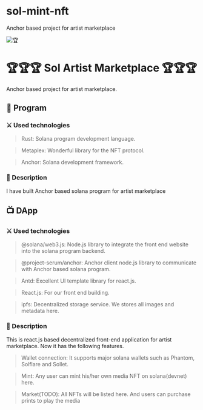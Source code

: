# sol-mint-nft
Anchor based project for artist marketplace

![🏆](https://i.vgy.me/F3fraK.png)

# 🏆🏆🏆 Sol Artist Marketplace 🏆🏆🏆
Anchor based project for artist marketplace.

## 📜 Program
### ⚔️ Used technologies
> Rust: Solana program development language.

> Metaplex: Wonderful library for the NFT protocol.

> Anchor: Solana development framework.

### 📝 Description
I have built Anchor based solana program for artist marketplace

## 📺 DApp
### ⚔️ Used technologies
> @solana/web3.js: Node.js library to integrate the front end website into the solana program backend.

> @project-serum/anchor: Anchor client node.js library to communicate with Anchor based solana program.

> Antd: Excellent UI template library for react.js.

> React.js: For our front end building.

> ipfs: Decentralized storage service. We stores all images and metadata here.

### 📝 Description
This is react.js based decentralized front-end application for artist marketplace.
Now it has the following features.
> Wallet connection: It supports major solana wallets such as Phantom, Solflare and Sollet.

> Mint: Any user can mint his/her own media NFT on solana(devnet) here.

> Market(TODO): All NFTs will be listed here. And users can purchase prints to play the media
